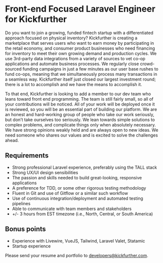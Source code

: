 Front-end Focused Laravel Engineer for Kickfurther
==================================================

Do you want to join a growing, funded fintech startup with a differentiated
approach focused on physical inventory? Kickfurther is creating a
marketplace that serves users who want to earn money by participating in
the retail economy, and consumer product businesses who need financing for
inventory to meet their own growing demand and production cycles. We use
3rd-party data integrations from a variety of sources to vet co-op
applications and automate business processes. We regularly close
crowd-sourced funding campaigns in just a few minutes as our user base
rushes to fund co-ops, meaning that we simultaneously process many
transactions in a seamless way. Kickfurther itself just closed our largest
investment round; there is a lot to accomplish and we have the means to
accomplish it.

To that end, Kickfurther is looking to add a member to our dev team who
leans toward front end programming. The team is still fairly small, so all
of your contributions will be noticed. All of your work will be deployed
once it is reviewed, so you will be an essential part of building our
platform. We are an honest and hard-working group of people who take our
work seriously, but don’t take ourselves too seriously. We lean towards
simple solutions to complex problems, and complicate things only when
absolutely necessary. We have strong opinions weakly held and are always
open to new ideas. We need someone who shares our values and is excited to
solve the challenges ahead.


Requirements
------------

 * Strong professional Laravel experience, preferably using the TALL stack
 * Strong UX/UI design sensibilities
 * The passion and skills needed to build great-looking, responsive applications
 * A preference for TDD, or some other rigorous testing methodology
 * Fluent in Git and use of Gitflow or a similar such workflow
 * Use of continuous integration/deployment and automated testing pipelines
 * Able to communicate with team members and stakeholders
 * +/- 3 hours from EST timezone (i.e., North, Central, or South America)


Bonus points
------------

 * Experience with Livewire, VueJS, Tailwind, Laravel Valet, Statamic
 * Startup experience

Please send your resume and portfolio to developers@kickfurther.com.
